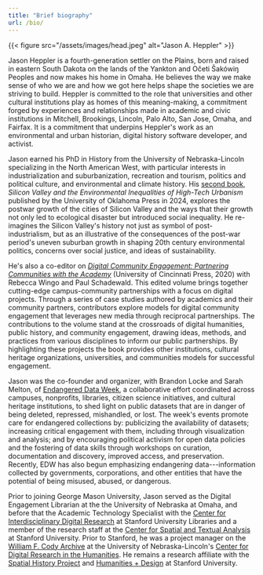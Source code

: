 ```yaml
---
title: "Brief biography"
url: /bio/
---
```


{{< figure src="/assets/images/head.jpeg" alt="Jason A. Heppler" >}}

Jason Heppler is a fourth-generation settler on the Plains, born and raised in eastern South Dakota on the lands of the Yankton and Očeti Šakówiŋ Peoples and now makes his home in Omaha. He believes the way we make sense of who we are and how we got here helps shape the societies we are striving to build. Heppler is committed to the role that universities and other cultural institutions play as homes of this meaning-making, a commitment forged by experiences and relationships made in academic and civic institutions in Mitchell, Brookings, Lincoln, Palo Alto, San Jose, Omaha, and Fairfax. It is a commitment that underpins Heppler's work as an environmental and urban historian, digital history software developer, and activist.

Jason earned his PhD in History from the University of Nebraska-Lincoln specializing in the North American West, with particular interests in industrialization and suburbanization, recreation and tourism, politics and political culture, and environmental and climate history. His [second book](https://jasonheppler.org/research/#books-and-projects), *Silicon Valley and the Environmental Inequalities of High-Tech Urbanism* published by the University of Oklahoma Press in 2024, explores the postwar growth of the cities of Silicon Valley and the ways that their growth not only led to ecological disaster but introduced social inequality. He re-imagines the Silicon Valley's history not just as symbol of post-industrialism, but as an illustrative of the consequences of the post-war period's uneven suburban growth in shaping 20th century environmental politics, concerns over social justice, and ideas of sustainability. 

He's also a co-editor on *[Digital Community Engagement: Partnering Communities with the Academy](https://jasonheppler.org/research/#books-and-projects)* (University of Cincinnati Press, 2020) with Rebecca Wingo and Paul Schadewald. This edited volume brings together cutting-edge campus-community partnerships with a focus on digital projects. Through a series of case studies authored by academics and their community partners, contributors explore models for digital community engagement that leverages new media through reciprocal partnerships. The contributions to the volume stand at the crossroads of digital humanities, public history, and community engagement, drawing ideas, methods, and practices from various disciplines to inform our public partnerships. By highlighting these projects the book provides other institutions, cultural heritage organizations, universities, and communities models for successful engagement.

Jason was the co-founder and organizer, with Brandon Locke and Sarah Melton, of [Endangered Data Week](https://endangereddataweek.org), a collaborative effort coordinated across campuses, nonprofits, libraries, citizen science initiatives, and cultural heritage institutions, to shed light on public datasets that are in danger of being deleted, repressed, mishandled, or lost. The week's events promote care for endangered collections by: publicizing the availability of datasets; increasing critical engagement with them, including through visualization and analysis; and by encouraging political activism for open data policies and the fostering of data skills through workshops on curation, documentation and discovery, improved access, and preservation. Recently, EDW has also begun emphasizing endanger*ing* data---information collected by governments, corporations, and other entities that have the potential of being misused, abused, or dangerous.

Prior to joining George Mason University, Jason served as the Digital Engagement Librarian at the the University of Nebraska at Omaha, and before that the Academic Technology Specialist with the [Center for Interdisciplinary Digital Research](http://cidr.stanford.edu) at Stanford University Libraries and a member of the research staff at the [Center for Spatial and Textual Analysis](http://cesta.stanford.edu) at Stanford University. Prior to Stanford, he was a project manager on the [William F. Cody Archive](http://codyarchive.org) at the University of Nebraska-Lincoln's [Center for Digital Research in the Humanities](http://cdrh.unl.edu). He remains a research affiliate with the [Spatial History Project](http://spatialhistory.stanford.edu) and [Humanities + Design](http://hdlab.stanford.edu/) at Stanford University.